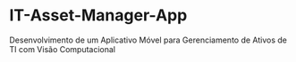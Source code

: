 # IT-Asset-Manager-App
Desenvolvimento de um Aplicativo Móvel para Gerenciamento de Ativos de TI com Visão Computacional
